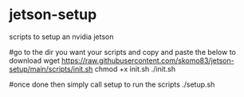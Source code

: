 # jetson-setup
scripts to setup an nvidia jetson

#go to the dir you want your scripts and copy and paste the below to download
wget https://raw.githubusercontent.com/skomo83/jetson-setup/main/scripts/init.sh
chmod +x init.sh
./init.sh

#once done then simply call setup to run the scripts
./setup.sh